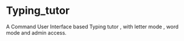 # Typing_tutor
A Command User Interface based Typing tutor , with letter mode , word mode and admin access.
